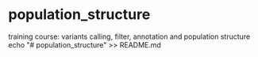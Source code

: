 # population_structure
training course: variants calling, filter, annotation and population structure
echo "# population_structure" >> README.md
